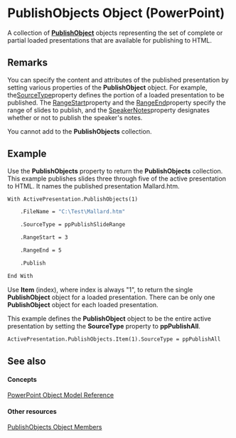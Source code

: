 
# PublishObjects Object (PowerPoint)

A collection of  **[PublishObject](9419bec4-d2a6-6a2c-6400-4e2e270ff603.md)** objects representing the set of complete or partial loaded presentations that are available for publishing to HTML.


## Remarks

You can specify the content and attributes of the published presentation by setting various properties of the  **PublishObject** object. For example, the[SourceType](3714155e-b42f-8396-af66-6a1635f8631a.md)property defines the portion of a loaded presentation to be published. The [RangeStart](c7b576f4-f001-994a-ef36-0ed9402960a2.md)property and the [RangeEnd](3edce18e-31c5-4585-9ca5-adb8cbdbca17.md)property specify the range of slides to publish, and the [SpeakerNotes](2dabb3db-4f94-c640-2c4d-d6c10551f903.md)property designates whether or not to publish the speaker's notes.

You cannot add to the  **PublishObjects** collection.


## Example

Use the  **PublishObjects** property to return the **PublishObjects** collection. This example publishes slides three through five of the active presentation to HTML. It names the published presentation Mallard.htm.


```vb
With ActivePresentation.PublishObjects(1)

    .FileName = "C:\Test\Mallard.htm"

    .SourceType = ppPublishSlideRange

    .RangeStart = 3

    .RangeEnd = 5

    .Publish

End With
```

Use  **Item** (index), where index is always "1", to return the single **PublishObject** object for a loaded presentation. There can be only one **PublishObject** object for each loaded presentation.

This example defines the  **PublishObject** object to be the entire active presentation by setting the **SourceType** property to **ppPublishAll**.




```vb
ActivePresentation.PublishObjects.Item(1).SourceType = ppPublishAll
```


## See also


#### Concepts


[PowerPoint Object Model Reference](00acd64a-5896-0459-39af-98df2849849e.md)
#### Other resources


[PublishObjects Object Members](2b36cc36-cdfa-1b6c-4fa3-4794260217a6.md)
